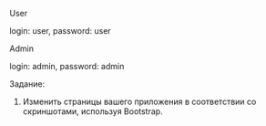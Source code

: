 User

login: user, 
password: user

Admin

login: admin,
password: admin

Задание:
1. Изменить страницы вашего приложения в соответствии со скриншотами, используя Bootstrap.